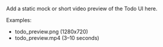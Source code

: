 Add a static mock or short video preview of the Todo UI here.

Examples:
- todo_preview.png (1280x720)
- todo_preview.mp4 (3–10 seconds)
